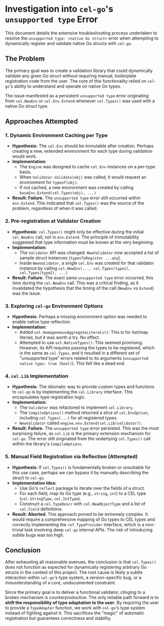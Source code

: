 # Investigation into `cel-go`'s `unsupported type` Error

This document details the extensive troubleshooting process undertaken to resolve the `unsupported type: <native Go struct>` error when attempting to dynamically register and validate native Go structs with `cel-go`.

## The Problem

The primary goal was to create a validation library that could dynamically validate any given Go struct without requiring manual, boilerplate registration code from the user. The core of this functionality relied on `cel-go`'s ability to understand and operate on native Go types.

The issue manifested as a persistent `unsupported type` error originating from `cel.NewEnv` or `cel.Env.Extend` whenever `cel.Types()` was used with a native Go struct type.

## Approaches Attempted

### 1. Dynamic Environment Caching per Type

-   **Hypothesis:** The `cel.Env` should be immutable after creation. Perhaps creating a new, extended environment for each type during validation would work.
-   **Implementation:**
    -   The `Engine` was designed to cache `cel.Env` instances on a per-type basis.
    -   When `Validator.Validate(obj)` was called, it would request an environment for `typeof(obj)`.
    -   If not cached, a new environment was created by calling `baseEnv.Extend(cel.Types(obj), ...)`
-   **Result:** **Failure.** The `unsupported type` error still occurred within `env.Extend`. This indicated that `cel.Types()` was the source of the problem, regardless of when it was called.

### 2. Pre-registration at Validator Creation

-   **Hypothesis:** `cel.Types()` might only be effective during the initial `cel.NewEnv` call, not in `env.Extend`. The principle of immutability suggested that type information must be known at the very beginning.
-   **Implementation:**
    -   The `Validator` API was changed. `NewValidator` now accepted a list of sample struct instances (`typesToRegister ...any`).
    -   Inside `NewValidator`, a single `cel.Env` was created for that validator instance by calling `cel.NewEnv(..., cel.Types(type1), cel.Types(type2), ...)`
-   **Result:** **Failure.** The exact same `unsupported type` error occurred, this time during the `cel.NewEnv` call. This was a critical finding, as it invalidated the hypothesis that the timing of the call (`NewEnv` vs `Extend`) was the issue.

### 3. Exploring `cel-go` Environment Options

-   **Hypothesis:** Perhaps a missing environment option was needed to enable native type reflection.
-   **Implementation:**
    -   Added `cel.HomogeneousAggregateLiterals()`: This is for list/map literals, but it was worth a try. No effect.
    -   Attempted to use `ext.NativeTypes()`: This seemed promising. However, its API requires passing the types to be registered, which is the same as `cel.Types`, and it resulted in a different set of "unsupported type" errors related to its arguments (`unsupported native type: true (bool)`). This felt like a dead end.

### 4. `cel.Lib` Implementation

-   **Hypothesis:** The idiomatic way to provide custom types and functions to `cel-go` is by implementing the `cel.Library` interface. This encapsulates type registration logic.
-   **Implementation:**
    -   The `Validator` was refactored to implement `cel.Library`.
    -   The `CompileOptions()` method returned a slice of `cel.EnvOption`, including `cel.Types(...)` for all registered types.
    -   `NewValidator` called `engine.env.Extend(cel.Lib(validator))`.
-   **Result:** **Failure.** The `unsupported type` error persisted. This was the most surprising failure, as `cel.Lib` is the primary extension mechanism for `cel-go`. The error still originated from the underlying `cel.Types()` call within the library's `CompileOptions`.

### 5. Manual Field Registration via Reflection (Attempted)

-   **Hypothesis:** If `cel.Types()` is fundamentally broken or unsuitable for this use case, perhaps we can bypass it by manually describing the struct to `cel-go`.
-   **Implementation Idea:**
    -   Use Go's `reflect` package to iterate over the fields of a struct.
    -   For each field, map its Go type (e.g., `string`, `int`) to a CEL type (`cel.StringType`, `cel.IntType`).
    -   Construct a `cel.TypeDescr` with `cel.NewObjectType` and a list of `cel.Field` definitions.
-   **Result:** **Aborted.** This approach proved to be extremely complex. It would require a comprehensive mapping of Go types to CEL types and correctly implementing the `ref.TypeProvider` interface, which is a non-trivial task involving deep `cel-go` internal APIs. The risk of introducing subtle bugs was too high.

## Conclusion

After exhausting all reasonable avenues, the conclusion is that `cel.Types()` does not function as expected for dynamically registering arbitrary Go structs in the context of this project. The root cause is likely a subtle interaction within `cel-go`'s type system, a version-specific bug, or a misunderstanding of a core, undocumented constraint.

Since the primary goal is to deliver a functional validator, clinging to a broken mechanism is counterproductive. The only reliable path forward is to **shift the responsibility of type adaptation to the user**. By requiring the user to provide a `TypeAdapter` function, we work *with* `cel-go`'s type system instead of fighting against it. This sacrifices the "magic" of automatic registration but guarantees correctness and stability.
